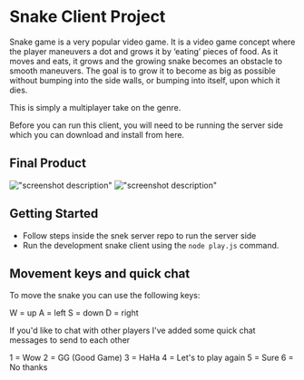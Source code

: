 # Snake Client Project

Snake game is a very popular video game. It is a video game concept where the player maneuvers a dot and grows it by ‘eating’ pieces of food. As it moves and eats, it grows and the growing snake becomes an obstacle to smooth maneuvers. The goal is to grow it to become as big as possible without bumping into the side walls, or bumping into itself, upon which it dies.

This is simply a multiplayer take on the genre.

Before you can run this client, you will need to be running the server side which you can download and install from here.

## Final Product

!["screenshot description"](#)
!["screenshot description"](#)

## Getting Started

- Follow steps inside the snek server repo to run the server side
- Run the development snake client using the `node play.js` command.

## Movement keys and quick chat

To move the snake you can use the following keys:

W = up
A = left
S = down
D = right

If you'd like to chat with other players I've added some quick chat messages to send to each other

1 = Wow
2 = GG (Good Game)
3 = HaHa
4 = Let's to play again
5 = Sure
6 = No thanks
